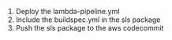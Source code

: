 1. Deploy the lambda-pipeline.yml
2. Include the buildspec.yml in the sls package
3. Push the sls package to the aws codecommit
